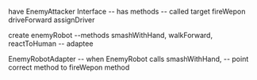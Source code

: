 have EnemyAttacker Interface
-- has methods -- called target
fireWepon
driveForward
assignDriver

create enemyRobot
--methods smashWithHand, walkForward, reactToHuman
-- adaptee

EnemyRobotAdapter
-- when EnemyRobot calls smashWithHand, 
-- point correct method to fireWepon method


